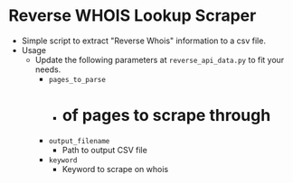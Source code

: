 # Reverse WHOIS Lookup Scraper
- Simple script to extract "Reverse Whois" information to a csv file.
- Usage
    - Update the following parameters at `reverse_api_data.py` to fit your needs.
        - `pages_to_parse`
            - # of pages to scrape through 
        - `output_filename`
            - Path to output CSV file
        - `keyword`
            - Keyword to scrape on whois
